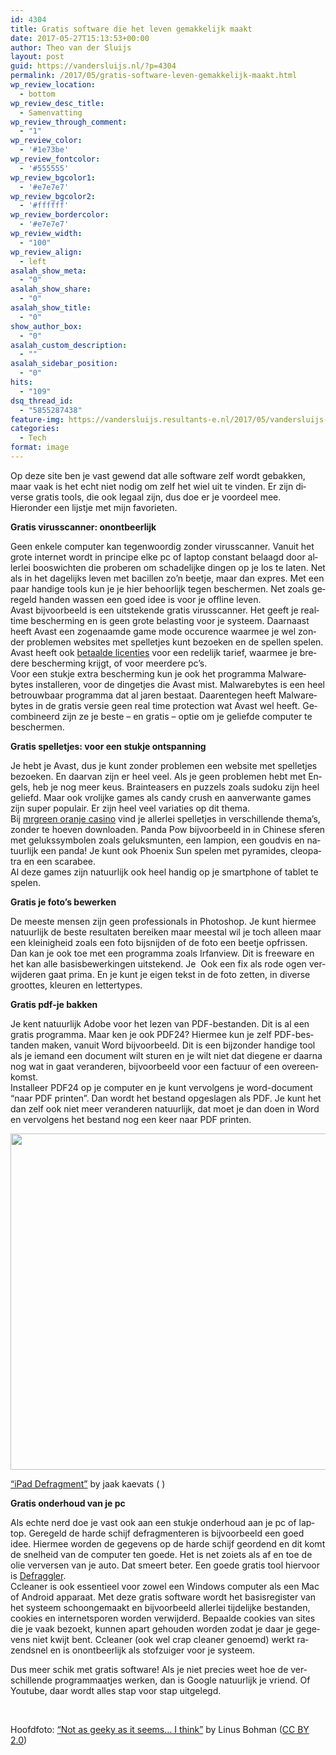 ```yaml
---
id: 4304
title: Gratis software die het leven gemakkelijk maakt
date: 2017-05-27T15:13:53+00:00
author: Theo van der Sluijs
layout: post
guid: https://vandersluijs.nl/?p=4304
permalink: /2017/05/gratis-software-leven-gemakkelijk-maakt.html
wp_review_location:
  - bottom
wp_review_desc_title:
  - Samenvatting
wp_review_through_comment:
  - "1"
wp_review_color:
  - '#1e73be'
wp_review_fontcolor:
  - '#555555'
wp_review_bgcolor1:
  - '#e7e7e7'
wp_review_bgcolor2:
  - '#ffffff'
wp_review_bordercolor:
  - '#e7e7e7'
wp_review_width:
  - "100"
wp_review_align:
  - left
asalah_show_meta:
  - "0"
asalah_show_share:
  - "0"
asalah_show_title:
  - "0"
show_author_box:
  - "0"
asalah_custom_description:
  - ""
asalah_sidebar_position:
  - "0"
hits:
  - "109"
dsq_thread_id:
  - "5855287438"
feature-img: https://vandersluijs.resultants-e.nl/2017/05/vandersluijs-not-as-geeky-825x510.png
categories:
  - Tech
format: image
---
```

<span lang="FR">Op deze site ben je vast gewend dat alle software zelf wordt gebakken, maar vaak is het echt niet nodig om zelf het wiel uit te vinden. Er zijn diverse gratis tools, die ook legaal zijn, dus doe er je voordeel mee.<br /> Hieronder een lijstje met mijn favorieten.</span>

**<span lang="FR">Gratis virusscanner: onontbeerlijk</span>**

<span lang="FR">Geen enkele computer kan tegenwoordig zonder virusscanner. Vanuit het grote internet wordt in principe elke pc of laptop constant belaagd door allerlei booswichten die proberen om schadelijke dingen op je los te laten. Net als in het dagelijks leven met bacillen zo’n beetje, maar dan expres. Met een paar handige tools kun je je hier behoorlijk tegen beschermen. Net zoals geregeld handen wassen een goed idee is voor je offline leven.<br /> Avast bijvoorbeeld is een uitstekende gratis virusscanner. Het geeft je realtime bescherming en is geen grote belasting voor je systeem. Daarnaast heeft Avast een zogenaamde game mode occurence waarmee je wel zonder problemen websites met spelletjes kunt bezoeken en de spellen spelen. Avast heeft ook <a href="https://www.avast.com/nl-nl/store">betaalde licenties</a> voor een redelijk tarief, waarmee je bredere bescherming krijgt, of voor meerdere pc’s.<br /> Voor een stukje extra bescherming kun je ook het programma Malwarebytes installeren, voor de dingetjes die Avast mist. Malwarebytes is een heel betrouwbaar programma dat al jaren bestaat. Daarentegen heeft Malwarebytes in de gratis versie geen real time protection wat Avast wel heeft. Gecombineerd zijn ze je beste – en gratis – optie om je geliefde computer te beschermen.</span>

**<span lang="FR">Gratis spelletjes: voor een stukje ontspanning</span>**

<span lang="FR">Je hebt je Avast, dus je kunt zonder problemen een website met spelletjes bezoeken. En daarvan zijn er heel veel. Als je geen problemen hebt met Engels, heb je nog meer keus. Brainteasers en puzzels zoals sudoku zijn heel geliefd. Maar ook vrolijke games als candy crush en aanverwante games zijn super populair. Er zijn heel veel variaties op dit thema.<br /> Bij <a href="https://www.mrgreen.com/nl/">mrgreen oranje casino</a> vind je allerlei spelletjes in verschillende thema’s, zonder te hoeven downloaden. Panda Pow bijvoorbeeld in in Chinese sferen met gelukssymbolen zoals geluksmunten, een lampion, een goudvis en natuurlijk een panda! Je kunt ook Phoenix Sun spelen met pyramides, cleopatra en een scarabee.<br /> Al deze games zijn natuurlijk ook heel handig op je smartphone of tablet te spelen.</span>

**<span lang="FR">Gratis je foto’s bewerken</span>**

<span lang="FR">De meeste mensen zijn geen professionals in Photoshop. Je kunt hiermee natuurlijk de beste resultaten bereiken maar meestal wil je toch alleen maar een kleinigheid zoals een foto bijsnijden of de foto een beetje opfrissen. Dan kan je ook toe met een programma zoals Irfanview. Dit is freeware en het kan alle basisbewerkingen uitstekend. Je  Ook een fix als rode ogen verwijderen gaat prima. En je kunt je eigen tekst in de foto zetten, in diverse groottes, kleuren en lettertypes.</span>

**<span lang="FR">Gratis pdf-je bakken</span>**

<span lang="FR">Je kent natuurlijk Adobe voor het lezen van PDF-bestanden. Dit is al een gratis programma. Maar ken je ook PDF24? Hiermee kun je zelf PDF-bestanden maken, vanuit Word bijvoorbeeld. Dit is een bijzonder handige tool als je iemand een document wilt sturen en je wilt niet dat diegene er daarna nog wat in gaat veranderen, bijvoorbeeld voor een factuur of een overeenkomst.<br /> Installeer PDF24 op je computer en je kunt vervolgens je word-document “naar PDF printen”. Dan wordt het bestand opgeslagen als PDF. Je kunt het dan zelf ook niet meer veranderen natuurlijk, dat moet je dan doen in Word en vervolgens het bestand nog een keer naar PDF printen.</span>

<img class="aligncenter wp-image-4305 size-full" src="https://vandersluijs.resultants-e.nl/2017/05/ipad-defrag.png" alt="" width="807" height="538" srcset="https://vandersluijs.resultants-e.nl/2017/05/ipad-defrag.png 807w, https://vandersluijs.resultants-e.nl/2017/05/ipad-defrag-300x200.png 300w, https://vandersluijs.resultants-e.nl/2017/05/ipad-defrag-768x512.png 768w, https://vandersluijs.resultants-e.nl/2017/05/ipad-defrag-600x400.png 600w" sizes="(max-width: 767px) 89vw, (max-width: 1000px) 54vw, (max-width: 1071px) 543px, 580px" />

<span lang="FR"><a href="https://www.flickr.com/photos/jaakk/6507661573/" target="_blank" rel="noopener noreferrer">&#8220;iPad Defragment&#8221;</a> by jaak kaevats ( )</span>

**<span lang="FR">Gratis onderhoud van je pc</span>**

<span lang="FR">Als echte nerd doe je vast ook aan een stukje onderhoud aan je pc of laptop. Geregeld de harde schijf defragmenteren is bijvoorbeeld een goed idee. Hiermee worden de gegevens op de harde schijf geordend en dit komt de snelheid van de computer ten goede. Het is net zoiets als af en toe de olie verversen van je auto. Dat smeert beter. Een goede gratis tool hiervoor is <a href="https://defraggler.nl.softonic.com/download">Defraggler</a>.<br /> Ccleaner is ook essentieel voor zowel een Windows computer als een Mac of Android apparaat. Met deze gratis software wordt het basisregister van het systeem schoongemaakt en bijvoorbeeld allerlei tijdelijke bestanden, cookies en internetsporen worden verwijderd. Bepaalde cookies van sites die je vaak bezoekt, kunnen apart gehouden worden zodat je daar je gegevens niet kwijt bent. Ccleaner (ook wel crap cleaner genoemd) werkt razendsnel en is onontbeerlijk als stofzuiger voor je systeem.</span>

<span lang="FR">Dus meer schik met gratis software! Als je niet precies weet hoe de verschillende programmaatjes werken, dan is Google natuurlijk je vriend. Of Youtube, daar wordt alles stap voor stap uitgelegd.</span>

&nbsp;

Hoofdfoto: [&#8220;Not as geeky as it seems&#8230; I think&#8221;](https://www.flickr.com/photos/bohman/3709615586/) by Linus Bohman ([CC BY 2.0](http://creativecommons.org/licenses/by/2.0/))